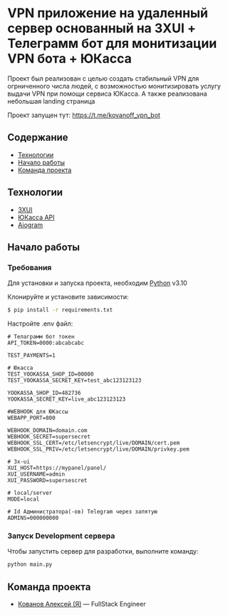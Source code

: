 # VPN приложение на удаленный сервер основанный на 3XUI + Телеграмм бот для монитизации VPN бота + ЮКасса
Проект был реализован с целью создать стабильный VPN для огрниченного числа людей, с возможностью монитизировать услугу выдачи VPN при помощи сервиса ЮКасса. А также реализована небольшая landing страница

Проект запущен тут:
https://t.me/kovanoff_vpn_bot

## Содержание
- [Технологии](#технологии)
- [Начало работы](#начало-работы)
- [Команда проекта](#команда-проекта)

## Технологии
- [3XUI](https://github.com/MHSanaei/3x-ui)
- [ЮКасса API](https://yookassa.ru/developers)
- [Aiogram](https://aiogram.dev/)

## Начало работы

### Требования
Для установки и запуска проекта, необходим [Python](https://www.python.org/) v3.10

Клонируйте и установите зависимости:
```sh
$ pip install -r requirements.txt
```

Настройте .env файл:

```
# Телаграмм бот токен
API_TOKEN=0000:abcabcabc

TEST_PAYMENTS=1

# Юкасса
TEST_YOOKASSA_SHOP_ID=00000
TEST_YOOKASSA_SECRET_KEY=test_abc123123123

YOOKASSA_SHOP_ID=482736
YOOKASSA_SECRET_KEY=live_abc123123123

#WEBHOOK для ЮКассы
WEBAPP_PORT=800

WEBHOOK_DOMAIN=domain.com
WEBHOOK_SECRET=supersecret
WEBHOOK_SSL_CERT=/etc/letsencrypt/live/DOMAIN/cert.pem
WEBHOOK_SSL_PRIV=/etc/letsencrypt/live/DOMAIN/privkey.pem

# 3x-ui
XUI_HOST=https://mypanel/panel/
XUI_USERNAME=admin
XUI_PASSWORD=supersescret

# local/server
MODE=local

# Id Администратора(-ов) Telegram через запятую 
ADMINS=000000000
```

### Запуск Development сервера
Чтобы запустить сервер для разработки, выполните команду:
```sh
python main.py
```


## Команда проекта
- [Кованов Алексей (Я)](https://t.me/kovanoFFFreelance) — FullStack Engineer

